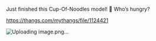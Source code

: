 Just finished this Cup-Of-Noodles model! 🍜 Who’s hungry?

https://thangs.com/mythangs/file/1124421

![Uploading image.png…]()
